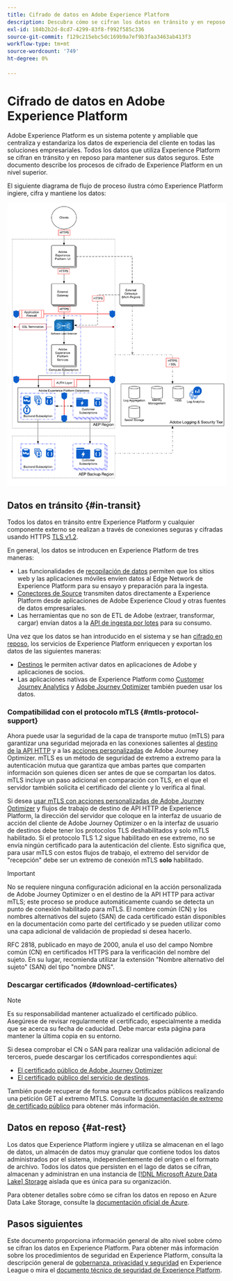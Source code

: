 ```yaml
---
title: Cifrado de datos en Adobe Experience Platform
description: Descubra cómo se cifran los datos en tránsito y en reposo en Adobe Experience Platform.
exl-id: 184b2b2d-8cd7-4299-83f8-f992f585c336
source-git-commit: f129c215ebc5dc169b9a7ef9b3faa3463ab413f3
workflow-type: tm+mt
source-wordcount: '749'
ht-degree: 0%

---
```


# Cifrado de datos en Adobe Experience Platform

Adobe Experience Platform es un sistema potente y ampliable que centraliza y estandariza los datos de experiencia del cliente en todas las soluciones empresariales. Todos los datos que utiliza Experience Platform se cifran en tránsito y en reposo para mantener sus datos seguros. Este documento describe los procesos de cifrado de Experience Platform en un nivel superior.

El siguiente diagrama de flujo de proceso ilustra cómo Experience Platform ingiere, cifra y mantiene los datos:

![Diagrama que ilustra cómo Experience Platform ingiere, cifra y mantiene los datos.](../images/governance-privacy-security/encryption/flow.png)

## Datos en tránsito {#in-transit}

Todos los datos en tránsito entre Experience Platform y cualquier componente externo se realizan a través de conexiones seguras y cifradas usando HTTPS [TLS v1.2](https://datatracker.ietf.org/doc/html/rfc5246).

En general, los datos se introducen en Experience Platform de tres maneras:

- Las funcionalidades de [recopilación de datos](../../collection/home.md) permiten que los sitios web y las aplicaciones móviles envíen datos al Edge Network de Experience Platform para su ensayo y preparación para la ingesta.
- [Conectores de Source](../../sources/home.md) transmiten datos directamente a Experience Platform desde aplicaciones de Adobe Experience Cloud y otras fuentes de datos empresariales.
- Las herramientas que no son de ETL de Adobe (extraer, transformar, cargar) envían datos a la [API de ingesta por lotes](../../ingestion/batch-ingestion/overview.md) para su consumo.

Una vez que los datos se han introducido en el sistema y se han [cifrado en reposo](#at-rest), los servicios de Experience Platform enriquecen y exportan los datos de las siguientes maneras:

- [Destinos](../../destinations/home.md) le permiten activar datos en aplicaciones de Adobe y aplicaciones de socios.
- Las aplicaciones nativas de Experience Platform como [Customer Journey Analytics](https://experienceleague.adobe.com/docs/analytics-platform/using/cja-overview/cja-overview.html?lang=es) y [Adobe Journey Optimizer](https://experienceleague.adobe.com/es/docs/journey-optimizer/using/ajo-home) también pueden usar los datos.

### Compatibilidad con el protocolo mTLS {#mtls-protocol-support}

Ahora puede usar la seguridad de la capa de transporte mutuo (mTLS) para garantizar una seguridad mejorada en las conexiones salientes al [destino de la API HTTP](../../destinations/catalog/streaming/http-destination.md) y a las [acciones personalizadas](https://experienceleague.adobe.com/es/docs/journey-optimizer/using/orchestrate-journeys/about-journey-building/using-custom-actions) de Adobe Journey Optimizer. mTLS es un método de seguridad de extremo a extremo para la autenticación mutua que garantiza que ambas partes que comparten información son quienes dicen ser antes de que se compartan los datos. mTLS incluye un paso adicional en comparación con TLS, en el que el servidor también solicita el certificado del cliente y lo verifica al final.

Si desea [usar mTLS con acciones personalizadas de Adobe Journey Optimizer](https://experienceleague.adobe.com/es/docs/journey-optimizer/using/configuration/configure-journeys/action-journeys/about-custom-action-configuration) y flujos de trabajo de destino de API HTTP de Experience Platform, la dirección del servidor que coloque en la interfaz de usuario de acción del cliente de Adobe Journey Optimizer o en la interfaz de usuario de destinos debe tener los protocolos TLS deshabilitados y solo mTLS habilitado. Si el protocolo TLS 1.2 sigue habilitado en ese extremo, no se envía ningún certificado para la autenticación del cliente. Esto significa que, para usar mTLS con estos flujos de trabajo, el extremo del servidor de &quot;recepción&quot; debe ser un extremo de conexión mTLS **solo** habilitado.

>[!IMPORTANT]
>
>No se requiere ninguna configuración adicional en la acción personalizada de Adobe Journey Optimizer o en el destino de la API HTTP para activar mTLS; este proceso se produce automáticamente cuando se detecta un punto de conexión habilitado para mTLS. El nombre común (CN) y los nombres alternativos del sujeto (SAN) de cada certificado están disponibles en la documentación como parte del certificado y se pueden utilizar como una capa adicional de validación de propiedad si desea hacerlo.
>
>RFC 2818, publicado en mayo de 2000, anula el uso del campo Nombre común (CN) en certificados HTTPS para la verificación del nombre del sujeto. En su lugar, recomienda utilizar la extensión &quot;Nombre alternativo del sujeto&quot; (SAN) del tipo &quot;nombre DNS&quot;.

### Descargar certificados {#download-certificates}

>[!NOTE]
>
>Es su responsabilidad mantener actualizado el certificado público. Asegúrese de revisar regularmente el certificado, especialmente a medida que se acerca su fecha de caducidad. Debe marcar esta página para mantener la última copia en su entorno.

Si desea comprobar el CN o SAN para realizar una validación adicional de terceros, puede descargar los certificados correspondientes aquí:

- [El certificado público de Adobe Journey Optimizer](../images/governance-privacy-security/encryption/AJO-public-certificate.pem)
- [El certificado público del servicio de destinos](../images/governance-privacy-security/encryption/destinations-public-cert.pem).

También puede recuperar de forma segura certificados públicos realizando una petición GET al extremo MTLS. Consulte la [documentación de extremo de certificado público](../../data-governance/mtls-api/public-certificate-endpoint.md) para obtener más información.

## Datos en reposo {#at-rest}

Los datos que Experience Platform ingiere y utiliza se almacenan en el lago de datos, un almacén de datos muy granular que contiene todos los datos administrados por el sistema, independientemente del origen o el formato de archivo. Todos los datos que persisten en el lago de datos se cifran, almacenan y administran en una instancia de [[!DNL Microsoft Azure Data Lake] Storage](https://docs.microsoft.com/en-us/azure/storage/blobs/data-lake-storage-introduction) aislada que es única para su organización.

Para obtener detalles sobre cómo se cifran los datos en reposo en Azure Data Lake Storage, consulte la [documentación oficial de Azure](https://learn.microsoft.com/en-us/azure/storage/common/storage-service-encryption).

## Pasos siguientes

Este documento proporciona información general de alto nivel sobre cómo se cifran los datos en Experience Platform. Para obtener más información sobre los procedimientos de seguridad en Experience Platform, consulta la descripción general de [gobernanza, privacidad y seguridad](./overview.md) en Experience League o mira el [documento técnico de seguridad de Experience Platform](https://www.adobe.com/content/dam/cc/en/security/pdfs/AEP_SecurityOverview.pdf).
